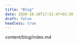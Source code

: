 ```yaml
---
title: "Blog"
date: 2020-10-20T17:51:47+03:30
draft: false
headless: true
---
```


content/blog/index.md